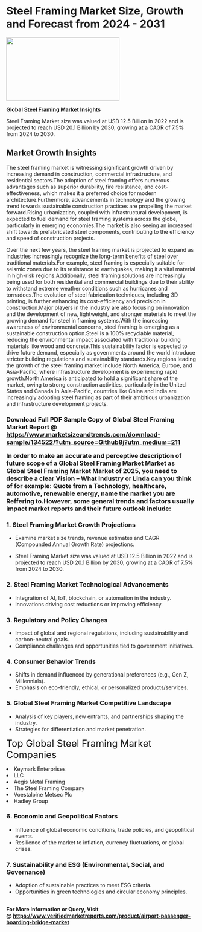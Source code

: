 <H1>Steel Framing Market Size, Growth and Forecast from 2024 - 2031</H1><img class="aligncenter size-medium wp-image-584254" src="https://thirdeyenews.in/wp-content/uploads/2024/09/Global-Market-Research-300x168.jpeg" alt="" width="300" height="168" /><p><strong>Global&nbsp;<a href="https://www.marketsizeandtrends.com/download-sample/134522/?utm_source=Github8j?utm_medium=211">Steel Framing Market</a> Insights</strong></p><p>Steel Framing Market size was valued at USD 12.5 Billion in 2022 and is projected to reach USD 20.1 Billion by 2030, growing at a CAGR of 7.5% from 2024 to 2030.</p><p><h2>Market Growth Insights</h2> <p>The steel framing market is witnessing significant growth driven by increasing demand in construction, commercial infrastructure, and residential sectors.The adoption of steel framing offers numerous advantages such as superior durability, fire resistance, and cost-effectiveness, which makes it a preferred choice for modern architecture.Furthermore, advancements in technology and the growing trend towards sustainable construction practices are propelling the market forward.Rising urbanization, coupled with infrastructural development, is expected to fuel demand for steel framing systems across the globe, particularly in emerging economies.The market is also seeing an increased shift towards prefabricated steel components, contributing to the efficiency and speed of construction projects.</p> <p>Over the next few years, the steel framing market is projected to expand as industries increasingly recognize the long-term benefits of steel over traditional materials.For example, steel framing is especially suitable for seismic zones due to its resistance to earthquakes, making it a vital material in high-risk regions.Additionally, steel framing solutions are increasingly being used for both residential and commercial buildings due to their ability to withstand extreme weather conditions such as hurricanes and tornadoes.The evolution of steel fabrication techniques, including 3D printing, is further enhancing its cost-efficiency and precision in construction.Major players in the industry are also focusing on innovation and the development of new, lightweight, and stronger materials to meet the growing demand for steel in framing systems.With the increasing awareness of environmental concerns, steel framing is emerging as a sustainable construction option.Steel is a 100% recyclable material, reducing the environmental impact associated with traditional building materials like wood and concrete.This sustainability factor is expected to drive future demand, especially as governments around the world introduce stricter building regulations and sustainability standards.Key regions leading the growth of the steel framing market include North America, Europe, and Asia-Pacific, where infrastructure development is experiencing rapid growth.North America is anticipated to hold a significant share of the market, owing to strong construction activities, particularly in the United States and Canada.In Asia-Pacific, countries like China and India are increasingly adopting steel framing as part of their ambitious urbanization and infrastructure development projects.<h3></p><p><span class=""><strong>Download Full PDF Sample Copy of Global Steel Framing Market Report</strong> @ <a href="https://www.marketsizeandtrends.com/download-sample/134522/?utm_source=Github8j?utm_medium=211" target="_blank">https://www.marketsizeandtrends.com/download-sample/134522/?utm_source=Github8j?utm_medium=211</a></span></p><p>In order to make an accurate and perceptive description of future scope of a Global&nbsp;Steel Framing Market Market as Global&nbsp;Steel Framing Market Market of 2025, you need to describe a clear Vision &ndash; What Industry or Linda can you think of for example: Quote from a Technology, healthcare, automotive, renewable energy, name the market you are Reffering to.However, some general trends and factors usually impact market reports and their future outlook include:</p><h3>1.&nbsp;<strong>Steel Framing Market Growth Projections</strong></h3><ul><li>Examine market size trends, revenue estimates and CAGR (Compounded Annual Growth Rate) projections.</li><li><p>Steel Framing Market size was valued at USD 12.5 Billion in 2022 and is projected to reach USD 20.1 Billion by 2030, growing at a CAGR of 7.5% from 2024 to 2030.</p></li></ul><h3>2.&nbsp;<strong>Steel Framing Market Technological Advancements</strong></h3><ul><li>Integration of AI, IoT, blockchain, or automation in the industry.</li><li>Innovations driving cost reductions or improving efficiency.</li></ul><h3>3.&nbsp;<strong>Regulatory and Policy Changes</strong></h3><ul><li>Impact of global and regional regulations, including sustainability and carbon-neutral goals.</li><li>Compliance challenges and opportunities tied to government initiatives.</li></ul><h3>4.&nbsp;<strong>Consumer Behavior Trends</strong></h3><ul><li>Shifts in demand influenced by generational preferences (e.g., Gen Z, Millennials).</li><li>Emphasis on eco-friendly, ethical, or personalized products/services.</li></ul><h3>5.&nbsp;<strong>Global Steel Framing Market Competitive Landscape</strong></h3><ul><li>Analysis of key players, new entrants, and partnerships shaping the industry.</li><li>Strategies for differentiation and market penetration.</li></ul><p data-pm-slice="1 1 []"><span style="color: inherit; font-family: inherit; font-size: 25px;">Top Global Steel Framing Market Companies</span></p><div class="" data-test-id=""><p><li>Keymark Enterprises</li><li> LLC</li><li> Aegis Metal Framing</li><li> The Steel Framing Company</li><li> Voestalpine Metsec Plc</li><li> Hadley Group</li></p></div><h3>6.&nbsp;<strong>Economic and Geopolitical Factors</strong></h3><ul><li>Influence of global economic conditions, trade policies, and geopolitical events.</li><li>Resilience of the market to inflation, currency fluctuations, or global crises.</li></ul><h3>7.&nbsp;<strong>Sustainability and ESG (Environmental, Social, and Governance)</strong></h3><ul><li>Adoption of sustainable practices to meet ESG criteria.</li><li>Opportunities in green technologies and circular economy principles.</li></ul><h2><strong style="font-size: 14px;">For More Information or Query, Visit @&nbsp;</strong><a style="background-color: #ffffff; font-size: 14px;" href="https://www.marketsizeandtrends.com/report/steel-framing-market/" target="_blank">https://www.verifiedmarketreports.com/product/airport-passenger-boarding-bridge-market</a></h2>